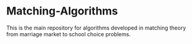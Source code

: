 # Matching-Algorithms
This is the main repository for algorithms developed in matching theory from marriage market to school choice problems.

